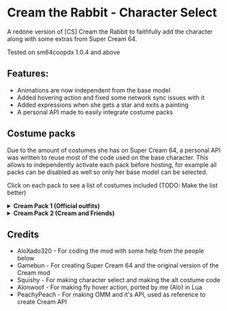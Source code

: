 # Cream the Rabbit - Character Select
A redone version of [CS] Cream the Rabbit to faithfully add the character along with some extras from Super Cream 64.

Tested on sm64coopdx 1.0.4 and above

## Features:
* Animations are now independent from the base model
* Added hovering action and fixed some network sync issues with it
* Added expressions when she gets a star and exits a painting
* A personal API made to easily integrate costume packs
## Costume packs
Due to the amount of costumes she has on Super Cream 64, a personal API was written to reuse most of the code used on the base character.
This allows to independently activate each pack before hosting, for example all packs can be disabled as well so only her base model can be selected.

Click on each pack to see a list of costumes included (TODO: Make the list better)

<details>
  <summary><strong>Cream Pack 1 (Official outfits)</strong></summary>
* Riders
* Winter
* Spring
* Unicorn
* Yukata
* Swimsuit
* Halloween
* Junihotoe
* Princess
* Detective
* Drummer
* Lunar New Year (by Jennifer Hernandez)
</details>

<details>
  <summary><strong>Cream Pack 2 (Cream and Friends)</strong></summary>
* Young Vanilla
* Amy Rose
* Blaze the Cat
* Marine the Raccoon
* Shadow the Hedgehog
* Silver the Hedgehog
* Miles 'Tails' Power
* Charmy Bee
* Tikal the Echidna
* Cosmo the Seedrian
* Dr. Eggman
* Cheese (Chao Chao!)
* Nights
</details>

## Credits
* AloXado320 - For coding the mod with some help from the people below
* Gamebun - For creating Super Cream 64 and the original version of the Cream mod
* Squishy - For making character select and making the alt costume code
* Alonwoof - For making fly hover action, ported by me (Alo) in Lua
* PeachyPeach - For making OMM and it's API, used as reference to create Cream API
